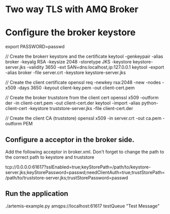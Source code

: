 # Two way TLS with AMQ Broker

# Configure the broker keystore

export PASSWORD=passwd

// Create the brokerr keystore and the certificate 
keytool -genkeypair -alias broker -keyalg RSA -keysize 2048 -storetype JKS -keystore keystore-server.jks -validity 3650 -ext SAN=dns:localhost,ip:127.0.0.1
keytool -export -alias broker -file server.crt -keystore keystore-server.jks

// Create the client certificate
openssl req -newkey rsa:2048 -new -nodes -x509 -days 3650 -keyout client-key.pem -out client-cert.pem

// Create the broker truststore from the client cert
openssl x509 -outform der -in client-cert.pem -out client-cert.der
keytool -import -alias python-client-cert -keystore truststore-server.jks -file client-cert.der

// Create the client CA (truststore)
openssl x509 -in server.crt -out ca.pem -outform PEM

## Configure a acceptor in the broker side.


Add the following acceptor in broker.xml. Don't forget to change the path to the correct path to keystore and truststore

<acceptor name="artemis-2-way-tls">tcp://0.0.0.0:61617?sslEnabled=true;keyStorePath=/path/to/keystore-server.jks;keyStorePassword=passwd;needClientAuth=true;trustStorePath=/path/to/truststore-server.jks;trustStorePassword=passwd</acceptor>

## Run the application

./artemis-example.py amqps://localhost:61617 testQueue "Test Message"